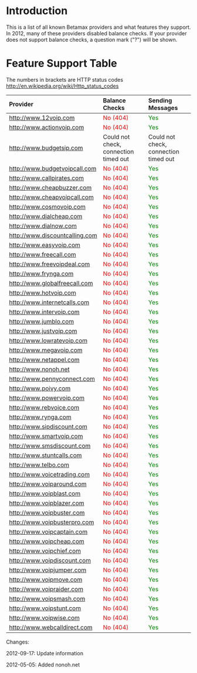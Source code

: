 # Introduction #

This is a list of all known Betamax providers and what features they support. In 2012, many of these providers disabled balance checks. If your provider does not support balance checks, a question mark ("?") will be shown.

# Feature Support Table #

The numbers in brackets are HTTP status codes http://en.wikipedia.org/wiki/Http_status_codes


| **Provider** | **Balance Checks** | **Sending Messages** |
|:-------------|:-------------------|:---------------------|
| http://www.12voip.com | <font color='red'>No (404)</font> | <font color='green'>Yes</font> |
| http://www.actionvoip.com | <font color='red'>No (404)</font> | <font color='green'>Yes</font> |
| http://www.budgetsip.com | Could not check, connection timed out | Could not check, connection timed out |
| http://www.budgetvoipcall.com | <font color='red'>No (404)</font> | <font color='green'>Yes</font> |
| http://www.callpirates.com | <font color='red'>No (404)</font> | <font color='green'>Yes</font> |
| http://www.cheapbuzzer.com | <font color='red'>No (404)</font> | <font color='green'>Yes</font> |
| http://www.cheapvoipcall.com | <font color='red'>No (404)</font> | <font color='green'>Yes</font> |
| http://www.cosmovoip.com | <font color='red'>No (404)</font> | <font color='green'>Yes</font> |
| http://www.dialcheap.com | <font color='red'>No (404)</font> | <font color='green'>Yes</font> |
| http://www.dialnow.com | <font color='red'>No (404)</font> | <font color='green'>Yes</font> |
| http://www.discountcalling.com | <font color='red'>No (404)</font> | <font color='green'>Yes</font> |
| http://www.easyvoip.com | <font color='red'>No (404)</font> | <font color='green'>Yes</font> |
| http://www.freecall.com | <font color='red'>No (404)</font> | <font color='green'>Yes</font> |
| http://www.freevoipdeal.com | <font color='red'>No (404)</font> | <font color='green'>Yes</font> |
| http://www.frynga.com | <font color='red'>No (404)</font> | <font color='green'>Yes</font> |
| http://www.globalfreecall.com | <font color='red'>No (404)</font> | <font color='green'>Yes</font> |
| http://www.hotvoip.com | <font color='red'>No (404)</font> | <font color='green'>Yes</font> |
| http://www.internetcalls.com | <font color='red'>No (404)</font> | <font color='green'>Yes</font> |
| http://www.intervoip.com | <font color='red'>No (404)</font> | <font color='green'>Yes</font> |
| http://www.jumblo.com | <font color='red'>No (404)</font> | <font color='green'>Yes</font> |
| http://www.justvoip.com | <font color='red'>No (404)</font> | <font color='green'>Yes</font> |
| http://www.lowratevoip.com | <font color='red'>No (404)</font> | <font color='green'>Yes</font> |
| http://www.megavoip.com | <font color='red'>No (404)</font> | <font color='green'>Yes</font> |
| http://www.netappel.com | <font color='red'>No (404)</font> | <font color='green'>Yes</font> |
| http://www.nonoh.net | <font color='red'>No (404)</font> | <font color='green'>Yes</font> |
| http://www.pennyconnect.com | <font color='red'>No (404)</font> | <font color='green'>Yes</font> |
| http://www.poivy.com | <font color='red'>No (404)</font> | <font color='green'>Yes</font> |
| http://www.powervoip.com | <font color='red'>No (404)</font> | <font color='green'>Yes</font> |
| http://www.rebvoice.com | <font color='red'>No (404)</font> | <font color='green'>Yes</font> |
| http://www.rynga.com | <font color='red'>No (404)</font> | <font color='green'>Yes</font> |
| http://www.sipdiscount.com | <font color='red'>No (404)</font> | <font color='green'>Yes</font> |
| http://www.smartvoip.com | <font color='red'>No (404)</font> | <font color='green'>Yes</font> |
| http://www.smsdiscount.com | <font color='red'>No (404)</font> | <font color='green'>Yes</font> |
| http://www.stuntcalls.com | <font color='red'>No (404)</font> | <font color='green'>Yes</font> |
| http://www.telbo.com | <font color='red'>No (404)</font> | <font color='green'>Yes</font> |
| http://www.voicetrading.com | <font color='red'>No (404)</font> | <font color='green'>Yes</font> |
| http://www.voiparound.com | <font color='red'>No (404)</font> | <font color='green'>Yes</font> |
| http://www.voipblast.com | <font color='red'>No (404)</font> | <font color='green'>Yes</font> |
| http://www.voipblazer.com | <font color='red'>No (404)</font> | <font color='green'>Yes</font> |
| http://www.voipbuster.com | <font color='red'>No (404)</font> | <font color='green'>Yes</font> |
| http://www.voipbusterpro.com | <font color='red'>No (404)</font> | <font color='green'>Yes</font> |
| http://www.voipcaptain.com | <font color='red'>No (404)</font> | <font color='green'>Yes</font> |
| http://www.voipcheap.com | <font color='red'>No (404)</font> | <font color='green'>Yes</font> |
| http://www.voipchief.com | <font color='red'>No (404)</font> | <font color='green'>Yes</font> |
| http://www.voipdiscount.com | <font color='red'>No (404)</font> | <font color='green'>Yes</font> |
| http://www.voipjumper.com | <font color='red'>No (404)</font> | <font color='green'>Yes</font> |
| http://www.voipmove.com | <font color='red'>No (404)</font> | <font color='green'>Yes</font> |
| http://www.voipraider.com | <font color='red'>No (404)</font> | <font color='green'>Yes</font> |
| http://www.voipsmash.com | <font color='red'>No (404)</font> | <font color='green'>Yes</font> |
| http://www.voipstunt.com | <font color='red'>No (404)</font> | <font color='green'>Yes</font> |
| http://www.voipwise.com | <font color='red'>No (404)</font> | <font color='green'>Yes</font> |
| http://www.webcalldirect.com | <font color='red'>No (404)</font> | <font color='green'>Yes</font> |



Changes:

2012-09-17: Update information

2012-05-05: Added nonoh.net